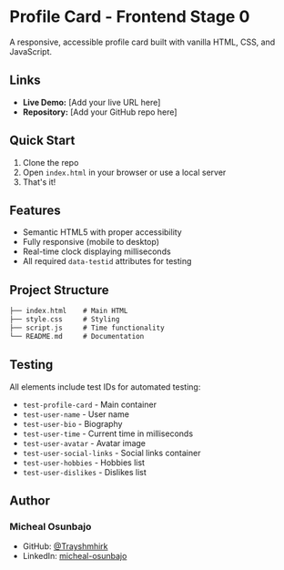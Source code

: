 # Profile Card - Frontend Stage 0

A responsive, accessible profile card built with vanilla HTML, CSS, and JavaScript.

## Links

- **Live Demo:** [Add your live URL here]
- **Repository:** [Add your GitHub repo here]

## Quick Start

1. Clone the repo
2. Open `index.html` in your browser or use a local server
3. That's it!

## Features

- Semantic HTML5 with proper accessibility
- Fully responsive (mobile to desktop)
- Real-time clock displaying milliseconds
- All required `data-testid` attributes for testing

## Project Structure

```c
├── index.html    # Main HTML
├── style.css     # Styling
├── script.js     # Time functionality
└── README.md     # Documentation
```

## Testing

All elements include test IDs for automated testing:

- `test-profile-card` - Main container
- `test-user-name` - User name
- `test-user-bio` - Biography
- `test-user-time` - Current time in milliseconds
- `test-user-avatar` - Avatar image
- `test-user-social-links` - Social links container
- `test-user-hobbies` - Hobbies list
- `test-user-dislikes` - Dislikes list

## Author

### **Micheal Osunbajo**

- GitHub: [@Trayshmhirk](https://github.com/Trayshmhirk)
- LinkedIn: [micheal-osunbajo](www.linkedin.com/in/micheal-osunbajo-84260b14b)
